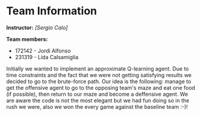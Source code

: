 # Team Information

**Instructor:** _[Sergio Calo]_

**Team members:**

* 172142 - Jordi Alfonso 
* 231319 - Lida Calsamiglia 


Initially we wanted to implement an approximate Q-learning agent. Due to time constraints and the fact that we were not getting satisfying results we decided to go to the brute-force path. Our idea is the following: manage to get the offensive agent to go to the opposing team's maze and eat one food (if possible), then return to our maze and become a deffensive agent. We are aware the code is not the most elegant but we had fun doing so in the rush we were, also we won the every game against the baseline team :-)! 

